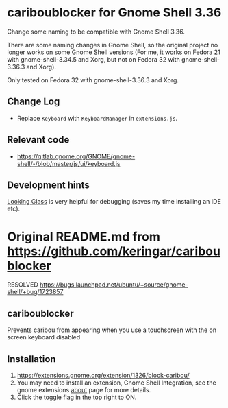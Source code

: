 # cariboublocker for Gnome Shell 3.36

Change some naming to be compatible with Gnome Shell 3.36.

There are some naming changes in Gnome Shell, so the original project no longer works on some Gnome Shell versions (For me, it works on Fedora 21 with gnome-shell-3.34.5 and Xorg, but not on Fedora 32 with gnome-shell-3.36.3 and Xorg). 

Only tested on Fedora 32 with gnome-shell-3.36.3 and Xorg.

## Change Log

* Replace `Keyboard` with `KeyboardManager` in `extensions.js`.

## Relevant code

* https://gitlab.gnome.org/GNOME/gnome-shell/-/blob/master/js/ui/keyboard.js

## Development hints

[Looking Glass](https://wiki.gnome.org/Projects/GnomeShell/LookingGlass) is very helpful for debugging (saves my time installing an IDE etc).

# Original README.md from https://github.com/keringar/cariboublocker

RESOLVED https://bugs.launchpad.net/ubuntu/+source/gnome-shell/+bug/1723857

## cariboublocker
Prevents caribou from appearing when you use a touchscreen with the on screen keyboard disabled

## Installation
1. https://extensions.gnome.org/extension/1326/block-caribou/
2. You may need to install an extension, Gnome Shell Integration, see the gnome extensions [about](https://extensions.gnome.org) page for more details.
3. Click the toggle flag in the top right to ON.
